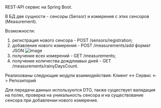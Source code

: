 REST-API сервис на Spring Boot.

В БД две сущности - сенсоры (Sensor) и измерения с этих сенсоров (Measurement).

Возможности:  
  1) регистрация нового сенсора - POST /sensors/registration;
  2) добавление нового измерения - POST /measurements/add
     формат JSON
     ![image](https://github.com/zhernakov14/project-rest-practice/assets/54941157/4fc005ab-864b-492f-b1cb-9f72011a7758)
  3) получение всех измерений - GET /measurements;
  4) получение количества дождлиавых дней - GET /measurements/rainyDaysCount.

Реализованы следующие модули взаимодействия:
Клиент <-> Сервис <-> Репозиторий

Для передачи данных используются DTO, также существует валидация на полях, проверка на уникальность сенсора и на существование сенсора при добавлении нового измерения.        
